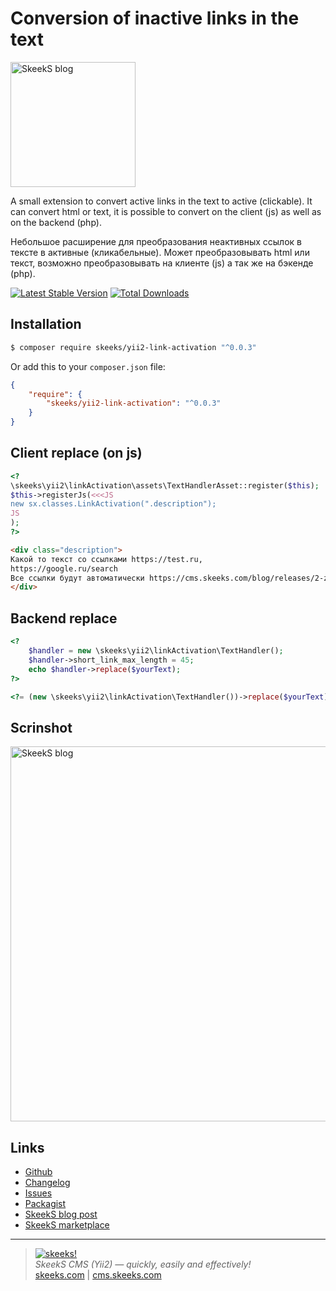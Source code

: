Conversion of inactive links in the text
================

[<img src="https://skeeks.com/uploads/all/20/9e/a0/209ea08c3331e48573e6acbff8981990/sx-filter__skeeks-cms-components-imaging-filters-Thumbnail/398dca5de4408ceacba2e33af114e652/kak-preobrazovat-neaktivnye-ssylki-v-tekste-v-aktivnye-klikabelnye.png?w=0&h=400" alt="SkeekS blog" width="200"/>](https://skeeks.com/blog/programming/397-kak-preobrazovat-neaktivnye-ssylki-v-tekste-v-aktivnye-klikabelnye)

A small extension to convert active links in the text to active (clickable).
It can convert html or text, it is possible to convert on the client (js) as well as on the backend (php).

Небольшое расширение для преобразования неактивных ссылок в тексте в активные (кликабельные).
Может преобразовывать html или текст, возможно преобразовывать на клиенте (js) а так же на бэкенде (php).

[![Latest Stable Version](https://poser.pugx.org/skeeks/yii2-link-activation/v/stable.png)](https://packagist.org/packages/skeeks/yii2-link-activation)
[![Total Downloads](https://poser.pugx.org/skeeks/yii2-link-activation/downloads.png)](https://packagist.org/packages/skeeks/yii2-link-activation)

Installation
------------

```sh
$ composer require skeeks/yii2-link-activation "^0.0.3"
```

Or add this to your `composer.json` file:

```json
{
    "require": {
        "skeeks/yii2-link-activation": "^0.0.3"
    }
}
```

Client replace (on js)
-----

```php
<?
\skeeks\yii2\linkActivation\assets\TextHandlerAsset::register($this);
$this->registerJs(<<<JS
new sx.classes.LinkActivation(".description");
JS
);
?>
```
```html
<div class="description">
Какой то текст со ссылками https://test.ru,
https://google.ru/search
Все ссылки будут автоматически https://cms.skeeks.com/blog/releases/2-zapusk-sayta-dlya-skeeks-cms определены в этом тексте и станут кликабельными
</div>
```


Backend replace
-----

```php
<?
    $handler = new \skeeks\yii2\linkActivation\TextHandler();
    $handler->short_link_max_length = 45;
    echo $handler->replace($yourText);
?>
```

```php
<?= (new \skeeks\yii2\linkActivation\TextHandler())->replace($yourText); ?>
```

Scrinshot
----------

[<img src="https://skeeks.com/uploads/all/7c/cb/dc/7ccbdc8a1393cdb88d87635b610fb108.png" alt="SkeekS blog" width="600"/>](https://skeeks.com/uploads/all/7c/cb/dc/7ccbdc8a1393cdb88d87635b610fb108.png)

Links
----------
* [Github](https://github.com/skeeks-semenov/yii2-link-activation)
* [Changelog](https://github.com/skeeks-semenov/yii2-link-activation/blob/master/CHANGELOG.md)
* [Issues](https://github.com/skeeks-semenov/yii2-link-activation/issues)
* [Packagist](https://packagist.org/packages/skeeks/yii2-link-activation)
* [SkeekS blog post](https://skeeks.com/blog/programming/397-kak-preobrazovat-neaktivnye-ssylki-v-tekste-v-aktivnye-klikabelnye)
* [SkeekS marketplace](https://cms.skeeks.com/marketplace/components/tools/other/396-preobrazovanie-neaktivnyh-ssylok-v-tekste)

___

> [![skeeks!](https://skeeks.com/img/logo/logo-no-title-80px.png)](https://skeeks.com)  
<i>SkeekS CMS (Yii2) — quickly, easily and effectively!</i>  
[skeeks.com](https://skeeks.com) | [cms.skeeks.com](https://cms.skeeks.com)

